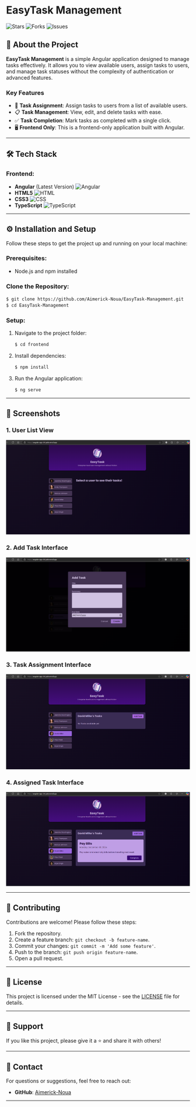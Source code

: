 # EasyTask Management

![Stars](https://img.shields.io/github/stars/Aimerick-Noua/EasyTask-Management?style=for-the-badge)
![Forks](https://img.shields.io/github/forks/Aimerick-Noua/EasyTask-Management?style=for-the-badge)
![Issues](https://img.shields.io/github/issues/Aimerick-Noua/EasyTask-Management?style=for-the-badge)

## 🚀 About the Project

**EasyTask Management** is a simple Angular application designed to manage tasks effectively. It allows you to view available users, assign tasks to users, and manage task statuses without the complexity of authentication or advanced features.

### Key Features

- 📝 **Task Assignment**: Assign tasks to users from a list of available users.
- 📋 **Task Management**: View, edit, and delete tasks with ease.
- ✅ **Task Completion**: Mark tasks as completed with a single click.
- 🖥️ **Frontend Only**: This is a frontend-only application built with Angular.

---

## 🛠️ Tech Stack

### Frontend:
- **Angular** (Latest Version) ![Angular](https://img.shields.io/badge/-Angular-DD0031?logo=angular&logoColor=white)
- **HTML5** ![HTML](https://img.shields.io/badge/-HTML5-E34F26?logo=html5&logoColor=white)
- **CSS3** ![CSS](https://img.shields.io/badge/-CSS3-1572B6?logo=css3&logoColor=white)
- **TypeScript** ![TypeScript](https://img.shields.io/badge/-TypeScript-3178C6?logo=typescript&logoColor=white)

---

## ⚙️ Installation and Setup

Follow these steps to get the project up and running on your local machine:

### Prerequisites:
- Node.js and npm installed

### Clone the Repository:
```bash
$ git clone https://github.com/Aimerick-Noua/EasyTask-Management.git
$ cd EasyTask-Management
```

### Setup:
1. Navigate to the project folder:
   ```bash
   $ cd frontend
   ```
2. Install dependencies:
   ```bash
   $ npm install
   ```
3. Run the Angular application:
   ```bash
   $ ng serve
   ```

---

## 🎨 Screenshots

### 1. User List View
![User List View](./screenshots/user-list-view.png)

### 2. Add Task Interface
![Add Task Interface](./screenshots/add-task-interface.png)

### 3. Task Assignment Interface
![Task Assignment Interface](./screenshots/task-assignment-interface.png)

### 4. Assigned Task Interface
![Assigned Task Interface](./screenshots/assigned-task-interface.png)


---

## 🤝 Contributing

Contributions are welcome! Please follow these steps:

1. Fork the repository.
2. Create a feature branch: `git checkout -b feature-name`.
3. Commit your changes: `git commit -m 'Add some feature'`.
4. Push to the branch: `git push origin feature-name`.
5. Open a pull request.

---

## 📝 License

This project is licensed under the MIT License - see the [LICENSE](LICENSE) file for details.

---

## 🌟 Support

If you like this project, please give it a ⭐️ and share it with others!

---

## 📧 Contact

For questions or suggestions, feel free to reach out:
- **GitHub**: [Aimerick-Noua](https://github.com/Aimerick-Noua)

---
